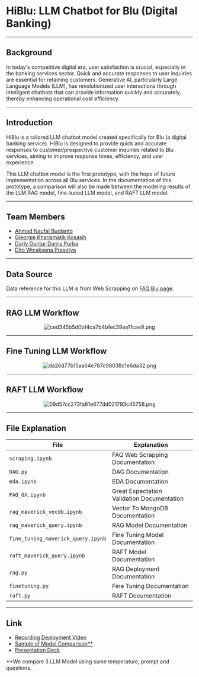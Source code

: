 # HiBlu: LLM Chatbot for Blu (Digital Banking)

---

## Background

In today's competitive digital era, user satisfaction is crucial, especially in the banking services sector. Quick and accurate responses to user inquiries are essential for retaining customers. Generative AI, particularly Large Language Models (LLM), has revolutionized user interactions through intelligent chatbots that can provide information quickly and accurately, thereby enhancing operational cost efficiency.

---

## Introduction

HiBlu is a tailored LLM chatbot model created specifically for Blu (a digital banking service). HiBlu is designed to provide quick and accurate responses to customer/prospective customer inquiries related to Blu services, aiming to improve response times, efficiency, and user experience.

This LLM chatbot model is the first prototype, with the hope of future implementation across all Blu services. In the documentation of this prototype, a comparison will also be made between the modeling results of the LLM RAG model, fine-tuned LLM model, and RAFT LLM model.

---

## Team Members

   - [Ahmad Naufal Budianto](https://naufalbudianto.framer.website/)
   - [Gieorgie Kharismatik Kosasih](https://github.com/GieorgieK)
   - [Darly Guntur Darris Purba](https://github.com/DarlyP)
   - [Dito Wicaksana Prasetya](https://github.com/ditoowp)

---

## Data Source

Data reference for this LLM is from Web Scrapping on [FAQ Blu page](https://blubybcadigital.id/info/faq).

---

## RAG LLM Workflow

<center><img src="https://imgtr.ee/images/2024/07/11/ced345b5d0bf4ca7b4bfec39aa11cae9.png" alt="ced345b5d0bf4ca7b4bfec39aa11cae9.png" border="0" /></center>

---

## Fine Tuning LLM Workflow

<center><img src="https://imgtr.ee/images/2024/07/11/da26d77b15aa64e787c98038c1e6da32.png" alt="da26d77b15aa64e787c98038c1e6da32.png" border="0" /></center>

---

## RAFT LLM Workflow

<center><img src="https://imgtr.ee/images/2024/07/11/09d57cc273fa81e677dd021793c45758.png" alt="09d57cc273fa81e677dd021793c45758.png" border="0" /></center>

---

## File Explanation

| File | Explanation |
| --- | --- |
| `scraping.ipynb` | FAQ Web Scrapping Documentation |
| `DAG.py` | DAG Documentation |
| `eda.ipynb` | EDA Documentation |
| `FAQ_GX.ipynb` | Great Expectation Validation Documentation |
| `rag_maverick_vecdb.ipynb` | Vector To MongoDB Documentation |
| `rag_maverick_query.ipynb` | RAG Model Documentation |
| `fine_tuning_maverick_query.ipynb` | Fine Tuning Model Documentation |
| `raft_maverick_query.ipynb` | RAFT Model Documentation |
| `rag.py` | RAG Deployment Documentation |
| `finetuning.py` | Fine Tuning Documentation |
| `raft.py` | RAFT Documentation |

---

## Link

* [Recording Deployment Video](https://drive.google.com/file/d/1AUtG-WBEMWUht799C6bXHG-T645zUv1c/view?usp=sharing)
* [Sample of Model Comparison**](https://docs.google.com/spreadsheets/d/1C6bjPlXn09hHPvgiO1LU5f2JuIc1eKDk/edit?usp=sharing&ouid=108097674241546601906&rtpof=true&sd=true)
* [Presentation Deck]()

**We compare 3 LLM Model using same temperature, prompt and questions.